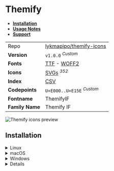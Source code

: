 # Themify

- [**Installation**](#installation)
- [**Usage Notes**](#usage-notes)
- [**Support**](#support)

|                 |                                                                                                                                                                               |
| :-------------- | ----------------------------------------------------------------------------------------------------------------------------------------------------------------------------- |
| Repo            | [lykmapipo/themify-icons](https://github.com/lykmapipo/themify-icons)                                                                                                         |
| **Version**     | `v1.0.0` <sup>_Custom_</sup>                                                                                                                                                  |
| **Fonts**       | [TTF](https://raw.githubusercontent.com/iconicFonts/if/main/fonts/TTF/Themify.ttf) - [WOFF2](https://raw.githubusercontent.com/iconicFonts/if/main/fonts/WOFF2/Themify.woff2) |
| **Icons**       | [SVGs](https://github.com/iconicFonts/if/tree/main/packs/Themify/svgs) <sup>_352_</sup>                                                                                       |
| **Index**       | [CSV](https://github.com/iconicFonts/if/blob/main/indices/Themify.csv)                                                                                                        |
| **Codepoints**  | `U+E000..U+E15E` <sup>_Custom_</sup>                                                                                                                                          |
| **Fontname**    | ThemifyIF                                                                                                                                                                     |
| **Family Name** | Themify IF                                                                                                                                                                    |

<picture>
  <source media="(prefers-color-scheme: dark)" srcset="https://raw.githubusercontent.com/iconicFonts/if/main/imgs/Themify_dark.png">
  <img alt="Themify icons preview" src="https://raw.githubusercontent.com/iconicFonts/if/main/imgs/Themify_light.png">
</picture>

## Installation

<details>

<summary>Linux</summary>

```sh
curl -o ~/.local/share/fonts/Themify.ttf https://raw.githubusercontent.com/iconicFonts/if/main/fonts/TTF/Themify.ttf
```

Refresh font cache:

```sh
fc-cache -f ~/.local/share/fonts
```

</details>

<details>

<summary>macOS</summary>

```sh
curl -o ~/Library/Fonts/Themify.ttf https://raw.githubusercontent.com/iconicFonts/if/main/fonts/TTF/Themify.ttf
```

</details>

<details>

<summary>Windows</summary>

```sh
curl -o C:\Windows\Fonts\Themify.ttf https://raw.githubusercontent.com/iconicFonts/if/main/fonts/TTF/Themify.ttf
```

</details>

<details>

## Usage Notes

> [!NOTE] > \*Themify** font is standalone and has its own [codepoints](https://github.com/iconicFonts/if/blob/main/indices/Themify.csv), which are different from those in the **iPack\*\* fonts[^1].

> [!IMPORTANT]  
> The [codepoints](https://github.com/iconicFonts/if/blob/main/indices/Themify.csv) for the **Themify** font remain unchanged and will not alter in the future, ensuring that you can use the font safely even when new versions are released.

## Support

If you've found this project helpful, a little love goes a long way. Give it a :star: or share it around.

[^1]: The first glyph for the **Themify** font starts from codepoint `E000`, while for the **iPack** font, it starts from `F332C`.
